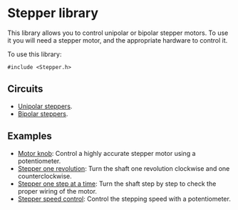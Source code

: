 # Stepper library

This library allows you to control unipolar or bipolar stepper motors. To use it you will need a stepper motor, and the appropriate hardware to control it.

To use this library:

```
#include <Stepper.h>
```

## Circuits

* [Unipolar steppers](https://docs.arduino.cc/learn/electronics/stepper-motors#unipolar-stepper-circuit-and-schematic).
* [Bipolar steppers](https://docs.arduino.cc/learn/electronics/stepper-motors#bipolar-stepper-circuit-and-schematic).

## Examples

* [Motor knob](https://docs.arduino.cc/learn/electronics/stepper-motors#motorknob): Control a highly accurate stepper motor using a potentiometer.
* [Stepper one revolution](https://docs.arduino.cc/learn/electronics/stepper-motors#stepperonerevolution): Turn the shaft one revolution clockwise and one counterclockwise.
* [Stepper one step at a time](https://docs.arduino.cc/learn/electronics/stepper-motors#stepperonestepatatime): Turn the shaft step by step to check the proper wiring of the motor.
* [Stepper speed control](https://docs.arduino.cc/learn/electronics/stepper-motors#stepperspeedcontrol): Control the stepping speed with a potentiometer.